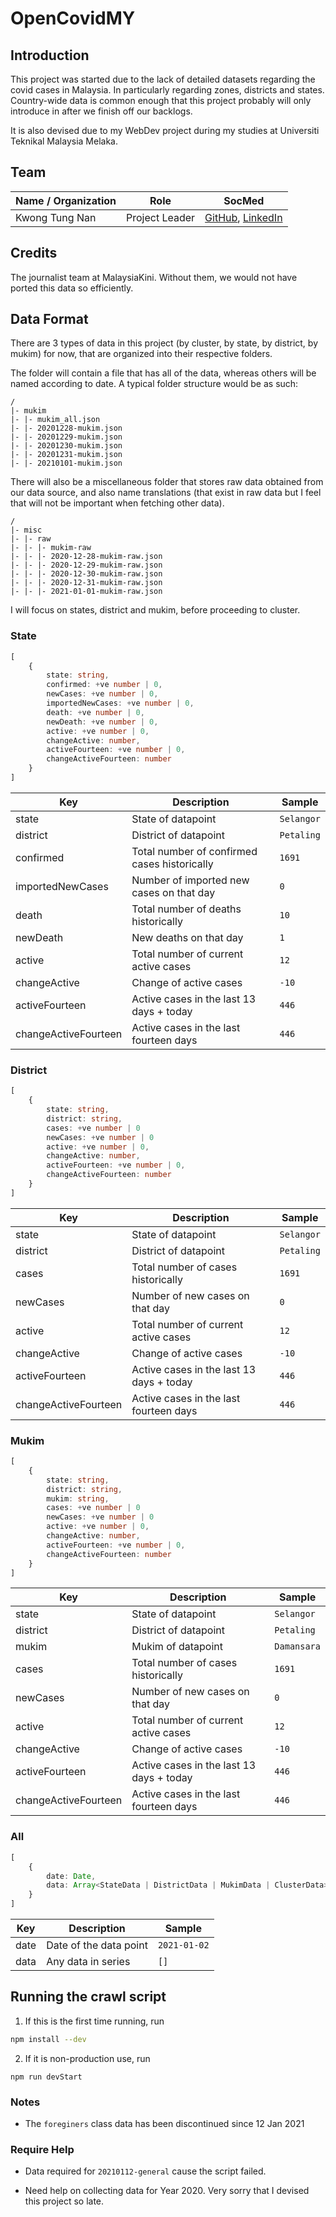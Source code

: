 # OpenCovidMY

## Introduction

This project was started due to the lack of detailed datasets regarding the covid cases in Malaysia. In particularly regarding zones, districts and states. Country-wide data is common enough that this project probably will only introduce in after we finish off our backlogs.

It is also devised due to my WebDev project during my studies at Universiti Teknikal Malaysia Melaka.

## Team

| Name / Organization | Role           | SocMed                                                                                    |
| ------------------- | -------------- | ----------------------------------------------------------------------------------------- |
| Kwong Tung Nan      | Project Leader | [GitHub](http://www.github.com/kwongtn), [LinkedIn](https://www.linkedin.com/in/kwongtn/) |

## Credits

The journalist team at MalaysiaKini. Without them, we would not have ported this data so efficiently.

## Data Format

There are 3 types of data in this project (by cluster, by state, by district, by mukim) for now, that are organized into their respective folders.

The folder will contain a file that has all of the data, whereas others will be named according to date. A typical folder structure would be as such:

```
/
|- mukim
|- |- mukim_all.json
|- |- 20201228-mukim.json
|- |- 20201229-mukim.json
|- |- 20201230-mukim.json
|- |- 20201231-mukim.json
|- |- 20210101-mukim.json
```

There will also be a miscellaneous folder that stores raw data obtained from our data source, and also name translations (that exist in raw data but I feel that will not be important when fetching other data).

```
/
|- misc
|- |- raw
|- |- |- mukim-raw
|- |- |- 2020-12-28-mukim-raw.json
|- |- |- 2020-12-29-mukim-raw.json
|- |- |- 2020-12-30-mukim-raw.json
|- |- |- 2020-12-31-mukim-raw.json
|- |- |- 2021-01-01-mukim-raw.json
```

I will focus on states, district and mukim, before proceeding to cluster.

### State

```ts
[
    {
        state: string,
        confirmed: +ve number | 0,
        newCases: +ve number | 0,
        importedNewCases: +ve number | 0,
        death: +ve number | 0,
        newDeath: +ve number | 0,
        active: +ve number | 0,
        changeActive: number,
        activeFourteen: +ve number | 0,
        changeActiveFourteen: number
    }
]
```

| Key                  | Description                                  | Sample     |
| -------------------- | -------------------------------------------- | ---------- |
| state                | State of datapoint                           | `Selangor` |
| district             | District of datapoint                        | `Petaling` |
| confirmed            | Total number of confirmed cases historically | `1691`     |
| importedNewCases     | Number of imported new cases on that day     | `0`        |
| death                | Total number of deaths historically          | `10`       |
| newDeath             | New deaths on that day                       | `1`        |
| active               | Total number of current active cases         | `12`       |
| changeActive         | Change of active cases                       | `-10`      |
| activeFourteen       | Active cases in the last 13 days + today     | `446`      |
| changeActiveFourteen | Active cases in the last fourteen days       | `446`      |

### District

```ts
[
    {
        state: string,
        district: string,
        cases: +ve number | 0
        newCases: +ve number | 0
        active: +ve number | 0,
        changeActive: number,
        activeFourteen: +ve number | 0,
        changeActiveFourteen: number
    }
]
```

| Key                  | Description                              | Sample     |
| -------------------- | ---------------------------------------- | ---------- |
| state                | State of datapoint                       | `Selangor` |
| district             | District of datapoint                    | `Petaling` |
| cases                | Total number of cases historically       | `1691`     |
| newCases             | Number of new cases on that day          | `0`        |
| active               | Total number of current active cases     | `12`       |
| changeActive         | Change of active cases                   | `-10`      |
| activeFourteen       | Active cases in the last 13 days + today | `446`      |
| changeActiveFourteen | Active cases in the last fourteen days   | `446`      |

### Mukim

```ts
[
    {
        state: string,
        district: string,
        mukim: string,
        cases: +ve number | 0
        newCases: +ve number | 0
        active: +ve number | 0,
        changeActive: number,
        activeFourteen: +ve number | 0,
        changeActiveFourteen: number
    }
]
```

| Key                  | Description                              | Sample      |
| -------------------- | ---------------------------------------- | ----------- |
| state                | State of datapoint                       | `Selangor`  |
| district             | District of datapoint                    | `Petaling`  |
| mukim                | Mukim of datapoint                       | `Damansara` |
| cases                | Total number of cases historically       | `1691`      |
| newCases             | Number of new cases on that day          | `0`         |
| active               | Total number of current active cases     | `12`        |
| changeActive         | Change of active cases                   | `-10`       |
| activeFourteen       | Active cases in the last 13 days + today | `446`       |
| changeActiveFourteen | Active cases in the last fourteen days   | `446`       |

### All

```ts
[
    {
        date: Date,
        data: Array<StateData | DistrictData | MukimData | ClusterData>
    }
]
```

| Key  | Description            | Sample       |
| ---- | ---------------------- | ------------ |
| date | Date of the data point | `2021-01-02` |
| data | Any data in series     | `[]`         |

## Running the crawl script

1. If this is the first time running, run

```bash
npm install --dev
```

2. If it is non-production use, run

```
npm run devStart
```

### Notes

- The `foreginers` class data has been discontinued since 12 Jan 2021

### Require Help

- Data required for `20210112-general` cause the script failed.

- Need help on collecting data for Year 2020. Very sorry that I devised this project so late.
